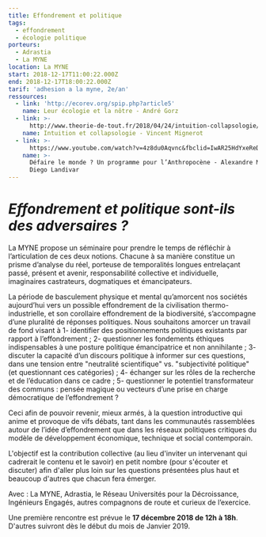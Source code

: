 ```yaml
---
title: Effondrement et politique
tags:
  - effondrement
  - écologie politique
porteurs:
  - Adrastia
  - La MYNE
location: La MYNE
start: 2018-12-17T11:00:22.000Z
end: 2018-12-17T18:00:22.000Z
tarif: 'adhesion a la myne, 2e/an'
ressources:
  - link: 'http://ecorev.org/spip.php?article5'
    name: Leur écologie et la nôtre - André Gorz
  - link: >-
      http://www.theorie-de-tout.fr/2018/04/24/intuition-collapsologie/?fbclid=IwAR3s96_Z0CSUeFV2P3qltnaKDQXbtYhejKN_i_O_CmhycdXRdCUlWA0ahaY
    name: Intuition et collapsologie - Vincent Mignerot
  - link: >-
      https://www.youtube.com/watch?v=4z8du0Aqvnc&fbclid=IwAR25HdYxeReDfEHKEhiB8iNczsPTCs4Ft2DgtmGIOSQOIzelVwWHXeH0eps
    name: >-
      Défaire le monde ? Un programme pour l’Anthropocène - Alexandre Monnin /
      Diego Landivar
---
```

# _Effondrement et politique sont-ils des adversaires ?_

La MYNE propose un séminaire pour prendre le temps de réfléchir à l’articulation de ces deux notions. Chacune à sa manière constitue un prisme d’analyse du réel, porteuse de temporalités longues entrelaçant passé, présent et avenir, responsabilité collective et individuelle, imaginaires castrateurs, dogmatiques et émancipateurs. 

La période de basculement physique et mental qu’amorcent nos sociétés aujourd’hui vers un possible effondrement de la civilisation thermo-industrielle, et son corollaire effondrement de la biodiversité, s’accompagne d’une pluralité de réponses politiques. Nous souhaitons amorcer un travail de fond visant à 1- identifier des positionnements politiques existants par rapport à l’effondrement ; 2- questionner les fondements éthiques indispensables à une posture politique émancipatrice et non annihilante ; 3- discuter la capacité d’un discours politique à informer sur ces questions, dans une tension entre "neutralité scientifique" vs. "subjectivité politique" (et questionnant ces catégories) ; 4- échanger sur les rôles de la recherche et de l’éducation dans ce cadre ; 5- questionner le potentiel transformateur des communs : pensée magique ou vecteurs d’une prise en charge démocratique de l’effondrement ?

Ceci afin de pouvoir revenir, mieux armés, à la question introductive qui anime et provoque de vifs débats, tant dans les communautés rassemblées autour de l’idée d’effondrement que dans les réseaux politiques critiques du modèle de développement économique, technique et social contemporain.

L'objectif est la contribution collective (au lieu d'inviter un intervenant qui cadrerait le contenu et le savoir) en petit nombre (pour s'écouter et discuter) afin d'aller plus loin sur les questions présentées plus haut et beaucoup d'autres que chacun fera émerger.

Avec : La MYNE, Adrastia, le Réseau Universités pour la Décroissance, Ingénieurs Engagés, autres compagnons de route et curieux de l’exercice.

Une première rencontre est prévue le **17 décembre 2018 de 12h à 18h**. D'autres suivront dès le début du mois de Janvier 2019.
